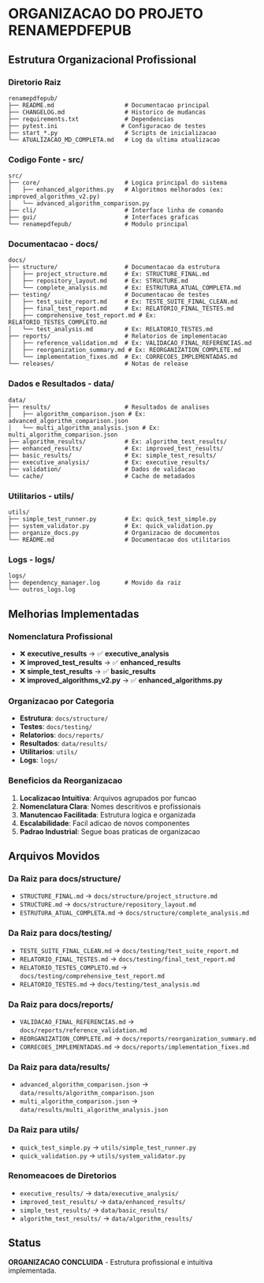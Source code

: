 # ORGANIZACAO DO PROJETO RENAMEPDFEPUB

## Estrutura Organizacional Profissional

### Diretorio Raiz
```
renamepdfepub/
├── README.md                    # Documentacao principal
├── CHANGELOG.md                 # Historico de mudancas
├── requirements.txt             # Dependencias
├── pytest.ini                  # Configuracao de testes
├── start_*.py                   # Scripts de inicializacao
└── ATUALIZACAO_MD_COMPLETA.md   # Log da ultima atualizacao
```

### Codigo Fonte - src/
```
src/
├── core/                        # Logica principal do sistema
│   ├── enhanced_algorithms.py   # Algoritmos melhorados (ex: improved_algorithms_v2.py)
│   └── advanced_algorithm_comparison.py
├── cli/                         # Interface linha de comando
├── gui/                         # Interfaces graficas
└── renamepdfepub/               # Modulo principal
```

### Documentacao - docs/
```
docs/
├── structure/                   # Documentacao da estrutura
│   ├── project_structure.md     # Ex: STRUCTURE_FINAL.md
│   ├── repository_layout.md     # Ex: STRUCTURE.md
│   └── complete_analysis.md     # Ex: ESTRUTURA_ATUAL_COMPLETA.md
├── testing/                     # Documentacao de testes
│   ├── test_suite_report.md     # Ex: TESTE_SUITE_FINAL_CLEAN.md
│   ├── final_test_report.md     # Ex: RELATORIO_FINAL_TESTES.md
│   ├── comprehensive_test_report.md # Ex: RELATORIO_TESTES_COMPLETO.md
│   └── test_analysis.md         # Ex: RELATORIO_TESTES.md
├── reports/                     # Relatorios de implementacao
│   ├── reference_validation.md  # Ex: VALIDACAO_FINAL_REFERENCIAS.md
│   ├── reorganization_summary.md # Ex: REORGANIZATION_COMPLETE.md
│   └── implementation_fixes.md  # Ex: CORRECOES_IMPLEMENTADAS.md
└── releases/                    # Notas de release
```

### Dados e Resultados - data/
```
data/
├── results/                     # Resultados de analises
│   ├── algorithm_comparison.json # Ex: advanced_algorithm_comparison.json
│   └── multi_algorithm_analysis.json # Ex: multi_algorithm_comparison.json
├── algorithm_results/           # Ex: algorithm_test_results/
├── enhanced_results/            # Ex: improved_test_results/
├── basic_results/               # Ex: simple_test_results/
├── executive_analysis/          # Ex: executive_results/
├── validation/                  # Dados de validacao
└── cache/                       # Cache de metadados
```

### Utilitarios - utils/
```
utils/
├── simple_test_runner.py        # Ex: quick_test_simple.py
├── system_validator.py          # Ex: quick_validation.py
├── organize_docs.py             # Organizacao de documentos
└── README.md                    # Documentacao dos utilitarios
```

### Logs - logs/
```
logs/
├── dependency_manager.log       # Movido da raiz
└── outros_logs.log
```

## Melhorias Implementadas

### Nomenclatura Profissional
- ❌ **executive_results** → ✅ **executive_analysis**
- ❌ **improved_test_results** → ✅ **enhanced_results**
- ❌ **simple_test_results** → ✅ **basic_results**
- ❌ **improved_algorithms_v2.py** → ✅ **enhanced_algorithms.py**

### Organizacao por Categoria
- **Estrutura**: `docs/structure/`
- **Testes**: `docs/testing/`
- **Relatorios**: `docs/reports/`
- **Resultados**: `data/results/`
- **Utilitarios**: `utils/`
- **Logs**: `logs/`

### Beneficios da Reorganizacao
1. **Localizacao Intuitiva**: Arquivos agrupados por funcao
2. **Nomenclatura Clara**: Nomes descritivos e profissionais
3. **Manutencao Facilitada**: Estrutura logica e organizada
4. **Escalabilidade**: Facil adicao de novos componentes
5. **Padrao Industrial**: Segue boas praticas de organizacao

## Arquivos Movidos

### Da Raiz para docs/structure/
- `STRUCTURE_FINAL.md` → `docs/structure/project_structure.md`
- `STRUCTURE.md` → `docs/structure/repository_layout.md`
- `ESTRUTURA_ATUAL_COMPLETA.md` → `docs/structure/complete_analysis.md`

### Da Raiz para docs/testing/
- `TESTE_SUITE_FINAL_CLEAN.md` → `docs/testing/test_suite_report.md`
- `RELATORIO_FINAL_TESTES.md` → `docs/testing/final_test_report.md`
- `RELATORIO_TESTES_COMPLETO.md` → `docs/testing/comprehensive_test_report.md`
- `RELATORIO_TESTES.md` → `docs/testing/test_analysis.md`

### Da Raiz para docs/reports/
- `VALIDACAO_FINAL_REFERENCIAS.md` → `docs/reports/reference_validation.md`
- `REORGANIZATION_COMPLETE.md` → `docs/reports/reorganization_summary.md`
- `CORRECOES_IMPLEMENTADAS.md` → `docs/reports/implementation_fixes.md`

### Da Raiz para data/results/
- `advanced_algorithm_comparison.json` → `data/results/algorithm_comparison.json`
- `multi_algorithm_comparison.json` → `data/results/multi_algorithm_analysis.json`

### Da Raiz para utils/
- `quick_test_simple.py` → `utils/simple_test_runner.py`
- `quick_validation.py` → `utils/system_validator.py`

### Renomeacoes de Diretorios
- `executive_results/` → `data/executive_analysis/`
- `improved_test_results/` → `data/enhanced_results/`
- `simple_test_results/` → `data/basic_results/`
- `algorithm_test_results/` → `data/algorithm_results/`

## Status
**ORGANIZACAO CONCLUIDA** - Estrutura profissional e intuitiva implementada.